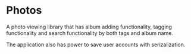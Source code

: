 # Photos 

A photo viewing library that has album adding functionality, tagging functionality and search functionality by both tags and album name. 

The application also has power to save user accounts with serizalization. 
